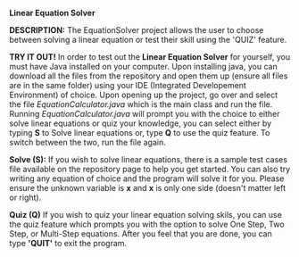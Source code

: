 **Linear Equation Solver**

**DESCRIPTION:**
The EquationSolver project allows the user to choose between solving a linear equation or
test their skill using the 'QUIZ' feature.


**TRY IT OUT!**
In order to test out the **Linear Equation Solver** for yourself, you must have Java installed on your computer. Upon
installing java, you can download all the files from the repository and open them up (ensure all files are in the
same folder) using your IDE (Integrated Developement Environment) of choice. Upon opening up the project, go over
and select the file *EquationCalculator.java* which is the main class and run the file. Running *EquationCalculator.java* 
will prompt you with the choice to either solve linear equations or quiz your knowledge, you can select either by
typing **S** to Solve linear equations or, type **Q** to use the quiz feature. To switch between the two, run the 
file again. 

**Solve (S):**
If you wish to solve linear equations, there is a sample test cases file available on the repository page to help you
get started. You can also try writing any equation of choice and the program will solve it for you. Please ensure the unknown
variable is **x** and **x** is only one side (doesn't matter left or right).


**Quiz (Q)**
If you wish to quiz your linear equation solving skils, you can use the quiz feature which prompts you with the option
to solve One Step, Two Step, or Multi-Step equations. After you feel that you are done, you can type **'QUIT'** to exit the
program.
